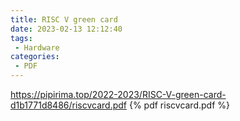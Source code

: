 ```yaml
---
title: RISC V green card
date: 2023-02-13 12:12:40
tags:
 - Hardware
categories: 
 - PDF
---
```

<!-- more -->
https://pipirima.top/2022-2023/RISC-V-green-card-d1b1771d8486/riscvcard.pdf
{% pdf  riscvcard.pdf %}